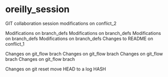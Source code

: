 # oreilly_session

GIT collaboration session modifications on conflict_2

Modifications on branch_defs
Modifications on branch_defs
Modifications on branch_defs
Modifications on branch_defs
Changes to README on conflict_1

Changes on git_flow brach
Changes on git_flow brach
Changes on git_flow brach
Changes on git_flow brach

Changes on git reset move HEAD to a log HASH
